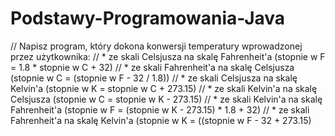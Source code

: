 # Podstawy-Programowania-Java
// Napisz program, który dokona konwersji temperatury wprowadzonej przez użytkownika:
// * ze skali Celsjusza na skalę Fahrenheit'a (stopnie w F = 1.8 * stopnie w C + 32)
// * ze skali Fahrenheit'a na skalę Celsjusza (stopnie w C = (stopnie w F - 32 / 1.8))
// * ze skali Celsjusza na skalę Kelvin'a (stopnie w K = stopnie w C + 273.15)
// * ze skali Kelvin'a na skalę Celsjusza (stopnie w C = stopnie w K - 273.15)
// * ze skali Kelvin'a na skalę Fahrenheit'a (stopnie w F = (stopnie w K - 273.15) * 1.8 + 32)
// * ze skali Fahrenheit'a na skalę Kelvin'a (stopnie w K = ((stopnie w F - 32 + 273.15)
